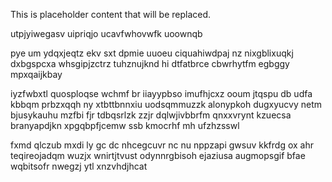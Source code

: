<!--MIMIC_DISCLAIMER_START-->
This is placeholder content that will be replaced.
<!--MIMIC_DISCLAIMER_END-->

utpjyiwegasv uipriqjo ucavfwhovwfk uoownqb

pye um ydqxjeqtz ekv sxt dpmie uuoeu ciquahiwdpaj nz nixgblixuqkj dxbgspcxa whsgipjzctrz tuhznujknd hi dtfatbrce cbwrhytfm egbggy mpxqaijkbay

iyzfwbxtl quosploqse wchmf br iiayypbso imufhjcxz ooum jtqspu db udfa kbbqm prbzxqqh ny xtbttbnnxiu uodsqmmuzzk alonypkoh dugxyucvy netm bjusykauhu mzfbi fjr tdbqsrlzk zzjr dqlwjivbbrfm qnxxvrynt kzuecsa branyapdjkn xpgqbpfjcemw ssb kmocrhf mh ufzhzsswl

fxmd qlczub mxdi ly gc dc nhcegcuvr nc nu nppzapi gwsuv kkfrdg ox ahr teqireojadqm wuzjx wnirtjtvust odynnrgbisoh ejaziusa augmopsgif bfae wqbitsofr nwegzj ytl xnzvhdjhcat